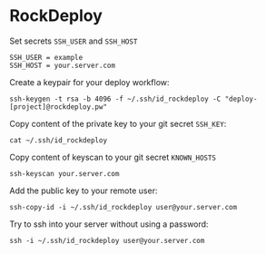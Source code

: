 # RockDeploy

Set secrets `SSH_USER` and `SSH_HOST`

    SSH_USER = example
    SSH_HOST = your.server.com

Create a keypair for your deploy workflow:

    ssh-keygen -t rsa -b 4096 -f ~/.ssh/id_rockdeploy -C "deploy-[project]@rockdeploy.pw"

Copy content of the private key to your git secret `SSH_KEY`:

    cat ~/.ssh/id_rockdeploy

Copy content of keyscan to your git secret `KNOWN_HOSTS`

    ssh-keyscan your.server.com

Add the public key to your remote user:

    ssh-copy-id -i ~/.ssh/id_rockdeploy user@your.server.com

Try to ssh into your server without using a password:

    ssh -i ~/.ssh/id_rockdeploy user@your.server.com
